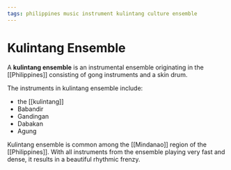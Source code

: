 ```yaml
---
tags: philippines music instrument kulintang culture ensemble
---
```


# Kulintang Ensemble

A **kulintang ensemble** is an instrumental ensemble originating in the [[Philippines]] consisting of gong instruments and a skin drum.

The instruments in kulintang ensemble include:

- the [[kulintang]]
- Babandir
- Gandingan
- Dabakan
- Agung

Kulintang ensemble is common among the [[Mindanao]] region of the [[Philippines]]. With all instruments from the ensemble playing very fast and dense, it results in a beautiful rhythmic frenzy.

